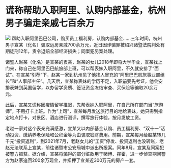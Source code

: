 # 谎称帮助入职阿里、认购内部基金，杭州男子骗走亲戚七百余万

![](https://inews.gtimg.com/newsapp_bt/0/15633987580/1000)
帮助入职阿里巴巴公司，购买员工福利房，认购内部基金……三年时间，杭州男子宣某（化名）骗取远房亲戚700余万元，近日因诈骗罪被绍兴诸暨法院判处有期徒刑12年，责令退赔全部经济损失；同案犯另案处理。

诸暨人赵某（化名）是宣某的表亲，赵某的女儿2018年即将大学毕业，宣某找上门来，称自己在阿里巴巴航旅部上班，可以帮表妹入职阿里，不久就安排了“面试”。在宣某“引荐”下，赵某一家到杭州见了他找人冒充的“阿里巴巴航旅事业部组长”和“人事部主任”。几天后，宣某称表妹的学历不足，入职前要先考证，他会安排表妹到英国留学，以办留学资质、签证资金冻结审查、买保险等骗取20余万元。

此后，宣某又谎称因疫情留学推迟，先帮表妹入职阿里，在自己所在部门当“旅游师”，不用打卡上班。作为“上司”，宣某每月发送旅行目的地给表妹，她只需到指定地点打卡，对景区、酒店进行测评，撰写旅行体验，按月发放工资。

老赵一家对这个表亲充满感激，宣某又以内部基金认购、员工福利房、“双十一”活动投资、缴纳养老保险和公积金等为由骗取钱财费用。前期，宣某每月给赵某转几千元“投资返利”，到2021年7月，老赵女儿的“工资”停发、投资返利也没转账，老赵无法联系上宣某，前往诸暨市公安局城中派出所报案。同年8月，宣某及同案犯被警方抓获。据介绍，宣某将骗得的部分赃款用于赌博、挥霍，进一步侦查期间警方为赵家追回200余万现金，并扣押了宣某近300万元的房产一套。


